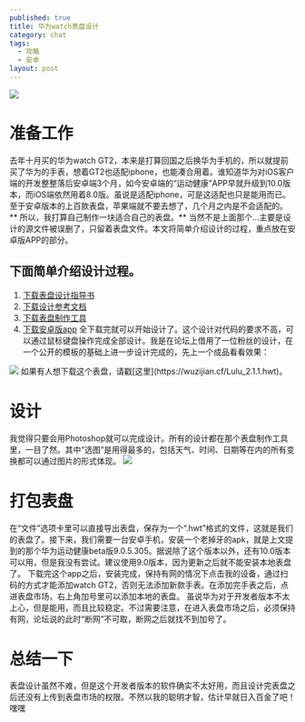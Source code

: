 ```yaml
---
published: true
title: 华为watch表盘设计
category: chat
tags: 
  - 攻略
  - 安卓
layout: post
---
```

<img src="http://ww1.sinaimg.cn/large/9d05bb09gy1gb2fzhzchvj21020ggwfp.jpg"/>

# **准备工作** #
去年十月买的华为watch GT2，本来是打算回国之后换华为手机的，所以就提前买了华为的手表，想着GT2也适配iphone，也能凑合用着。谁知道华为对iOS客户端的开发整整落后安卓端3个月，如今安卓端的“运动健康”APP早就升级到10.0版本，而iOS端依然用着8.0版。虽说是适配iphone，可是这适配也只是能用而已。至于安卓版本的上百款表盘，苹果端就不要去想了，几个月之内是不会适配的。
** 所以，我打算自己制作一块适合自己的表盘。**
当然不是上面那个...主要是设计的源文件被误删了，只留着表盘文件。本文将简单介绍设计的过程，重点放在安卓版APP的部分。

## 下面简单介绍设计过程。 ##
1. [下载表盘设计指导书](https://cn.ui.vmall.com/forum.php?mod=attachment&aid=MTkwMjg4MzZ8YTEzOTBiNzh8MTU3OTQ1NTYzM3wwfDIwNzYyNTI0)
1. [下载设计参考文档](https://cn.ui.vmall.com/forum.php?mod=attachment&aid=MTkwMjg4NjJ8OGE3YmVmZDh8MTU3OTQ1NTYzM3wwfDIwNzYyNTI0)
2. [下载表盘制作工具](https://cn.ui.vmall.com/forum.php?mod=attachment&aid=MTkwMjg4ODh8OTE4ODhiZjJ8MTU3OTQ1NTYzM3wwfDIwNzYyNTI0)
3. [下载安卓版app](http://club.huawei.com/forum-2231-1.html)
全下载完就可以开始设计了。这个设计对代码的要求不高，可以通过鼠标键盘操作完成全部设计。我是在论坛上借用了一位粉丝的设计，在一个公开的模板的基础上进一步设计完成的，先上一个成品看看效果：
<img src="http://ww1.sinaimg.cn/large/9d05bb09gy1gb2h0yaqhuj20cj0cjaem.jpg"/>
如果有人想下载这个表盘，请戳[这里](https://wuzijian.cf/Lulu_2.1.1.hwt)。

# **设计** #
我觉得只要会用Photoshop就可以完成设计。所有的设计都在那个表盘制作工具里，一目了然。其中“选图”是用得最多的，包括天气、时间、日期等在内的所有变换都可以通过图片的形式体现。
<img src="http://ww1.sinaimg.cn/large/9d05bb09gy1gb2ha03xjuj20mp02xjrc.jpg"/>

# 打包表盘 #
在“文件”选项卡里可以直接导出表盘，保存为一个“.hwt”格式的文件，这就是我们的表盘了。接下来，我们需要一台安卓手机，安装一个老掉牙的apk，就是上文提到的那个华为运动健康beta版9.0.5.305。据说除了这个版本以外，还有10.0版本可以用，但是我没有尝试。建议使用9.0版本，因为更新之后就不能安装本地表盘了。
下载完这个app之后，安装完成，保持有网的情况下点击我的设备，通过扫码的方式才能添加watch GT2，否则无法添加新款手表。在添加完手表之后，点进表盘市场，右上角加号里可以添加本地的表盘。
虽说华为对于开发者版本不太上心，但是能用，而且比较稳定。不过需要注意，在进入表盘市场之后，必须保持有网，论坛说的此时“断网”不可取，断网之后就找不到加号了。

# 总结一下 #
表盘设计虽然不难，但是这个开发者版本的软件确实不太好用，而且设计完表盘之后还没有上传到表盘市场的权限。不然以我的聪明才智，估计早就日入百金了吧！嘿嘿